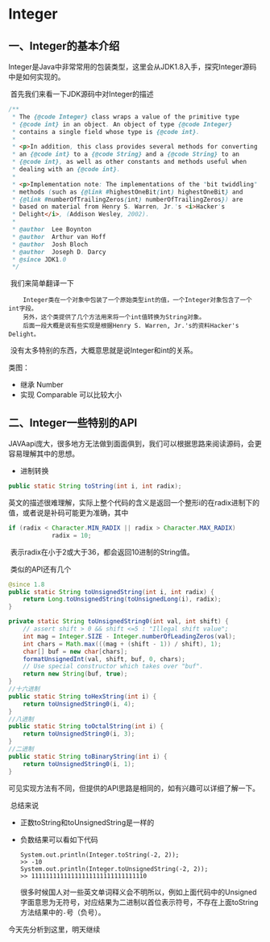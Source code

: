 # Integer



## 一、Integer的基本介绍

​		Integer是Java中非常常用的包装类型，这里会从JDK1.8入手，探究Integer源码中是如何实现的。

​		首先我们来看一下JDK源码中对Integer的描述

```java
/**
 * The {@code Integer} class wraps a value of the primitive type
 * {@code int} in an object. An object of type {@code Integer}
 * contains a single field whose type is {@code int}.
 *
 * <p>In addition, this class provides several methods for converting
 * an {@code int} to a {@code String} and a {@code String} to an
 * {@code int}, as well as other constants and methods useful when
 * dealing with an {@code int}.
 *
 * <p>Implementation note: The implementations of the "bit twiddling"
 * methods (such as {@link #highestOneBit(int) highestOneBit} and
 * {@link #numberOfTrailingZeros(int) numberOfTrailingZeros}) are
 * based on material from Henry S. Warren, Jr.'s <i>Hacker's
 * Delight</i>, (Addison Wesley, 2002).
 *
 * @author  Lee Boynton
 * @author  Arthur van Hoff
 * @author  Josh Bloch
 * @author  Joseph D. Darcy
 * @since JDK1.0
 */
```

​		我们来简单翻译一下

```text
	Integer类在一个对象中包装了一个原始类型int的值，一个Integer对象包含了一个int字段。
	另外，这个类提供了几个方法用来将一个int值转换为String对象。
	后面一段大概是说有些实现是根据Henry S. Warren, Jr.'s的资料Hacker's Delight。
```

​		没有太多特别的东西，大概意思就是说Integer和int的关系。

类图：

- 继承 Number
- 实现 Comparable<Integer> 可以比较大小

## 二、Integer一些特别的API

JAVAapi庞大，很多地方无法做到面面俱到，我们可以根据思路来阅读源码，会更容易理解其中的思想。

* 进制转换

```java
public static String toString(int i, int radix);
```

​		英文的描述很难理解，实际上整个代码的含义是返回一个整形i的在radix进制下的值，或者说是补码可能更为准确，其中

```java
if (radix < Character.MIN_RADIX || radix > Character.MAX_RADIX)
            radix = 10;
```

​		表示radix在小于2或大于36，都会返回10进制的String值。

​		类似的API还有几个

```java
@since 1.8
public static String toUnsignedString(int i, int radix) {
	return Long.toUnsignedString(toUnsignedLong(i), radix);
}

private static String toUnsignedString0(int val, int shift) {
	// assert shift > 0 && shift <=5 : "Illegal shift value";
	int mag = Integer.SIZE - Integer.numberOfLeadingZeros(val);
	int chars = Math.max(((mag + (shift - 1)) / shift), 1);
	char[] buf = new char[chars];
	formatUnsignedInt(val, shift, buf, 0, chars);
	// Use special constructor which takes over "buf".
	return new String(buf, true);
}
//十六进制
public static String toHexString(int i) {
	return toUnsignedString0(i, 4);
}
//八进制
public static String toOctalString(int i) {
	return toUnsignedString0(i, 3);
}
//二进制
public static String toBinaryString(int i) {
	return toUnsignedString0(i, 1);
}
```

​		可见实现方法有不同，但提供的API思路是相同的，如有兴趣可以详细了解一下。

​		总结来说

- 正数toString和toUnsignedString是一样的

- 负数结果可以看如下代码

  ```
  System.out.println(Integer.toString(-2, 2));
  >> -10
  System.out.println(Integer.toUnsignedString(-2, 2));
  >> 11111111111111111111111111111110
  ```

  很多时候国人对一些英文单词释义会不明所以，例如上面代码中的Unsigned字面意思为无符号，对应结果为二进制以首位表示符号，不存在上面toString方法结果中的`-`号（负号）。



今天先分析到这里，明天继续